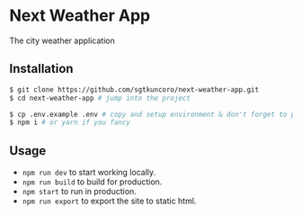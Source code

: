 # Next Weather App

The city weather application

## Installation

```bash
$ git clone https://github.com/sgtkuncoro/next-weather-app.git
$ cd next-weather-app # jump into the project

$ cp .env.example .env # copy and setup environment & don't forget to place API KEY from api.openweathermap.org on WEATHER_API_KEY
$ npm i # or yarn if you fancy
```

## Usage

-   `npm run dev` to start working locally.
-   `npm run build` to build for production.
-   `npm start` to run in production.
-   `npm run export` to export the site to static html.
